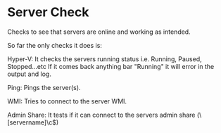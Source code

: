 # Server Check
Checks to see that servers are online and working as intended.

So far the only checks it does is:

Hyper-V: It checks the servers running status i.e. Running, Paused, Stopped...etc
If it comes back anything bar "Running" it will error in the output and log.

Ping: Pings the server(s).

WMI: Tries to connect to the server WMI.

Admin Share: It tests if it can connect to the servers admin share (\\[servername]\c$)
